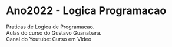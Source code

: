 # Ano2022 - Logica Programacao
 Praticas de Logica de Programacao.<br>
 Aulas do curso do Gustavo Guanabara.<br>
 Canal do Youtube: Curso em Vídeo
